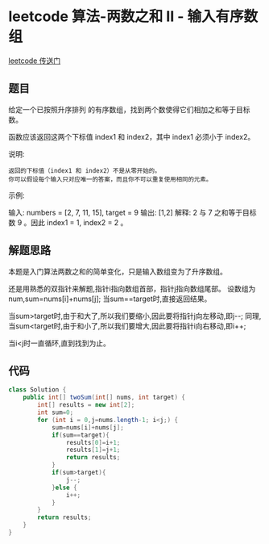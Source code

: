 # leetcode 算法-两数之和 II - 输入有序数组

[leetcode 传送门](https://leetcode-cn.com/problems/two-sum-ii-input-array-is-sorted/)

## 题目
给定一个已按照升序排列 的有序数组，找到两个数使得它们相加之和等于目标数。

函数应该返回这两个下标值 index1 和 index2，其中 index1 必须小于 index2。

说明:

    返回的下标值（index1 和 index2）不是从零开始的。
    你可以假设每个输入只对应唯一的答案，而且你不可以重复使用相同的元素。

示例:

输入: numbers = [2, 7, 11, 15], target = 9
输出: [1,2]
解释: 2 与 7 之和等于目标数 9 。因此 index1 = 1, index2 = 2 。

## 解题思路
本题是入门算法两数之和的简单变化，只是输入数组变为了升序数组。

还是用熟悉的双指针来解题,指针i指向数组首部，指针j指向数组尾部。
设数组为num,sum=nums[i]+nums[j];
当sum==target时,直接返回结果。

当sum>target时,由于和大了,所以我们要缩小,因此要将指针j向左移动,即j--;
同理,当sum<target时,由于和小了,所以我们要增大,因此要将指针i向右移动,即i++;

当i<j时一直循环,直到找到为止。
## 代码
```java
class Solution {
	public int[] twoSum(int[] nums, int target) {
		int[] results = new int[2];
		int sum=0;
		for (int i = 0,j=nums.length-1; i<j;) {
			sum=nums[i]+nums[j];
			if(sum==target){
				results[0]=i+1;
				results[1]=j+1;
				return results;
			}
			if(sum>target){
				j--;
			}else {
				i++;
			}
		}
		return results;
	}
}
```